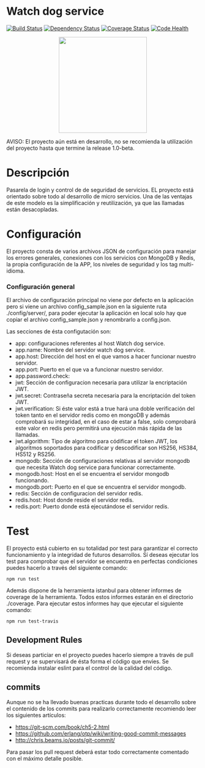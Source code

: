 # Watch dog service
 [![Build Status](https://travis-ci.org/albertoig/watch-dog-service.svg?branch=master)](https://travis-ci.org/albertoig/watch-dog-service) [![Dependency Status](https://gemnasium.com/albertoig/watch-dog-service.svg)](https://gemnasium.com/albertoig/watch-dog-service) [![Coverage Status](https://coveralls.io/repos/github/albertoig/watch-dog-service/badge.svg?branch=master)](https://coveralls.io/github/albertoig/watch-dog-service?branch=master) [![Code Health](https://landscape.io/github/albertoig/watch-dog-service/master/landscape.svg?style=flat)](https://landscape.io/github/albertoig/watch-dog-service/master)

<p align="center">
	<img align="middle" src="http://www.albertchurch.com/wp-content/uploads/2016/04/wds_recortada.png" width="230" height="250">
</p>

AVISO: El proyecto aún está en desarrollo, no se recomienda la utilización del proyecto hasta que termine la release 1.0-beta.

# Descripción
Pasarela de login y control de de seguridad de servicios. EL proyecto está orientado sobre todo al desarrollo de micro 
servicios. Una de las ventajas de este modelo es la simplificación y reutilización, ya que las llamadas están desacopladas.

# Configuración
El proyecto consta de varios archivos JSON de configuración para manejar
los errores generales, conexiones con los servicios con MongoDB y Redis, 
la propia configuración de la APP, los niveles de seguridad y los tag multi-idioma.

### Configuración general
El archivo de configuración principal no viene por defecto en la aplicación
pero si viene un archivo config_sample.json en la siguiente ruta ./config/server/,
para poder ejecutar la aplicación en local solo hay que copiar el archivo config_sample.json 
y renombrarlo a config.json. 

Las secciones de ésta configutación son:

* app: configuraciones referentes al host Watch dog service.
* app.name: Nombre del servidor watch dog service.
* app.host: Dirección del host en el que vamos a hacer funcionar nuestro servidor.
* app.port: Puerto en el que va a funcionar nuestro servidor.
* app.password.check: 
* jwt: Sección de configuracion necesaria para utilizar la encriptación JWT.
* jwt.secret: Contraseña secreta necesaria para la encriptación del token JWT.
* jwt.verification: Si éste valor está a true hará una doble verificación del token tanto en el servidor redis como en mongoDB y 
además comprobará su integridad, en el caso de estar a false, solo comprobará este valor en redis pero permitirá una ejecución más rápida
de las llamadas.
* jwt.algorithm: Tipo de algoritmo para códificar el token JWT, los algoritmos
soportados para codificar y descodificar son HS256, HS384, HS512 y RS256.
* mongodb: Sección de configuraciones relativas al servidor mongodb que 
necesita Watch dog service para funcionar correctamente.
* mongodb.host: Host en el se encuentra el servidor mongodb funcionando.
* mongodb.port: Puerto en el que se encuentra el servidor mongodb.
* redis: Sección de configuracion del servidor redis.
* redis.host: Host donde reside el servidor redis.
* redis.port: Puerto donde está ejecutándose el servidor redis.

# Test
El proyecto está cubierto en su totalidad por test para garantizar el correcto
funcionamiento y la integridad de futuros desarrollos. Sí deseas ejecutar
los test para comprobar que el servidor se encuentra en perfectas condiciones
puedes hacerlo a través del siguiente comando:

`npm run test`

Además dispone de la herramienta istanbul para obtener informes de coverage
de la herramienta. Todos estos informes estarán en el directorio ./coverage.
Para ejecutar estos informes hay que ejecutar el siguiente comando:

`npm run test-travis`

Development Rules
-----------------
Si deseas particiar en el proyecto puedes hacerlo siempre a través de pull request y se supervisará de ésta forma el código
que envies. Se recomienda instalar eslint para el control de la calidad del código.

commits
-------

Aunque no se ha llevado buenas practicas durante todo el desarrollo sobre el contenido de los commits para realizarlo correctamente recomiendo leer los siguientes artículos:

- https://git-scm.com/book/ch5-2.html
- https://github.com/erlang/otp/wiki/writing-good-commit-messages
- http://chris.beams.io/posts/git-commit/

Para pasar los pull request deberá estar todo correctamente comentado con el máximo detalle posible.
